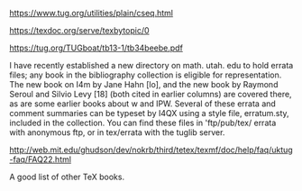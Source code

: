 https://www.tug.org/utilities/plain/cseq.html


https://texdoc.org/serve/texbytopic/0

https://tug.org/TUGboat/tb13-1/tb34beebe.pdf

I have recently established a new directory on math.
utah. edu to hold errata files; any book in the bibliography collection is eligible for representation. The
new book on I4m by Jane Hahn [lo], and the new
book by Raymond Seroul and Silvio Levy [18] (both
cited in earlier columns) are covered there, as are
some earlier books about w and IPW. Several of
these errata and comment summaries can be typeset
by I4QX using a style file, erratum.sty, included
in the collection.
You can find these files in 'ftp/pub/tex/
errata with anonymous ftp, or in tex/errata with
the tuglib server. 

http://web.mit.edu/ghudson/dev/nokrb/third/tetex/texmf/doc/help/faq/uktug-faq/FAQ22.html

A good list of other TeX books.

